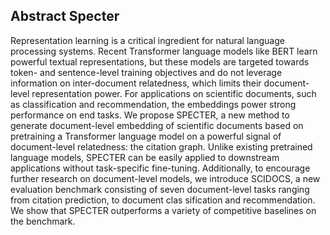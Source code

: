 ## Abstract Specter

Representation learning is a critical ingredient for natural language processing systems. Recent Transformer language models like BERT learn powerful textual representations, but these models are targeted towards token- and sentence-level training objectives and do not leverage information on
inter-document relatedness, which limits their document-level representation power. For applications on scientific documents, such as classification and recommendation, the embeddings power strong performance on end tasks. We propose SPECTER, a new method to generate document-level embedding of scientific documents based on pretraining a Transformer language model on a powerful signal of document-level relatedness: the citation
graph. Unlike existing pretrained language models, SPECTER can be easily applied to downstream applications without task-specific fine-tuning. Additionally, to encourage further research on document-level models, we introduce SCIDOCS, a new evaluation benchmark consisting of seven document-level tasks ranging from citation prediction, to document clas sification and recommendation. We show that SPECTER outperforms a variety of competitive baselines on the benchmark.
